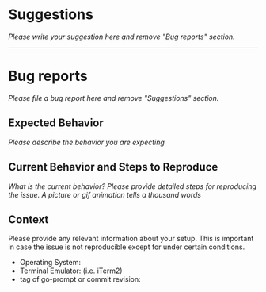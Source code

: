 # Suggestions

*Please write your suggestion here and remove "Bug reports" section.*


---

# Bug reports

*Please file a bug report here and remove "Suggestions" section.*

## Expected Behavior

*Please describe the behavior you are expecting*

## Current Behavior and Steps to Reproduce

*What is the current behavior? Please provide detailed steps for reproducing the issue.*
*A picture or gif animation tells a thousand words*

## Context

Please provide any relevant information about your setup. This is important in case the issue is not reproducible except for under certain conditions.

* Operating System:
* Terminal Emulator: (i.e. iTerm2)
* tag of go-prompt or commit revision:


